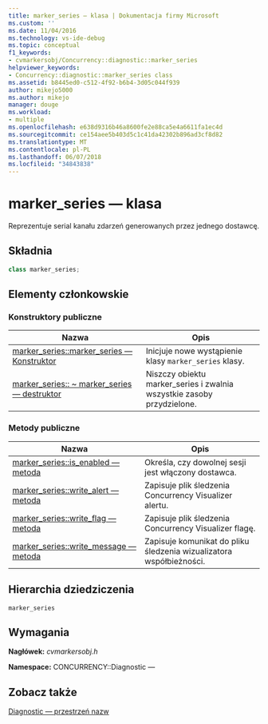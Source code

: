 ```yaml
---
title: marker_series — klasa | Dokumentacja firmy Microsoft
ms.custom: ''
ms.date: 11/04/2016
ms.technology: vs-ide-debug
ms.topic: conceptual
f1_keywords:
- cvmarkersobj/Concurrency::diagnostic::marker_series
helpviewer_keywords:
- Concurrency::diagnostic::marker_series class
ms.assetid: b8445ed0-c512-4f92-b6b4-3d05c044f939
author: mikejo5000
ms.author: mikejo
manager: douge
ms.workload:
- multiple
ms.openlocfilehash: e638d9316b46a8600fe2e88ca5e4a6611fa1ec4d
ms.sourcegitcommit: ce154aee5b403d5c1c41da42302b896ad3cf8d82
ms.translationtype: MT
ms.contentlocale: pl-PL
ms.lasthandoff: 06/07/2018
ms.locfileid: "34843838"
---
```

# <a name="markerseries-class"></a>marker_series — klasa
Reprezentuje serial kanału zdarzeń generowanych przez jednego dostawcę.  
  
## <a name="syntax"></a>Składnia  
  
```cpp  
class marker_series;  
```  
  
## <a name="members"></a>Elementy członkowskie  
  
### <a name="public-constructors"></a>Konstruktory publiczne  
  
|Nazwa|Opis|  
|----------|-----------------|  
|[marker_series::marker_series — Konstruktor](../profiling/marker-series-marker-series-constructor.md)|Inicjuje nowe wystąpienie klasy `marker_series` klasy.|  
|[marker_series:: ~ marker_series — destruktor](../profiling/marker-series-tilde-marker-series-destructor.md)|Niszczy obiektu marker_series i zwalnia wszystkie zasoby przydzielone.|  
  
### <a name="public-methods"></a>Metody publiczne  
  
|Nazwa|Opis|  
|----------|-----------------|  
|[marker_series::is_enabled — metoda](../profiling/marker-series-is-enabled-method.md)|Określa, czy dowolnej sesji jest włączony dostawca.|  
|[marker_series::write_alert — metoda](../profiling/marker-series-write-alert-method.md)|Zapisuje plik śledzenia Concurrency Visualizer alertu.|  
|[marker_series::write_flag — metoda](../profiling/marker-series-write-flag-method.md)|Zapisuje plik śledzenia Concurrency Visualizer flagę.|  
|[marker_series::write_message — metoda](../profiling/marker-series-write-message-method.md)|Zapisuje komunikat do pliku śledzenia wizualizatora współbieżności.|  
  
## <a name="inheritance-hierarchy"></a>Hierarchia dziedziczenia  
 `marker_series`  
  
## <a name="requirements"></a>Wymagania  
 **Nagłówek:** *cvmarkersobj.h*  
  
 **Namespace:** CONCURRENCY::Diagnostic —  
  
## <a name="see-also"></a>Zobacz także  
 [Diagnostic — przestrzeń nazw](../profiling/diagnostic-namespace.md)